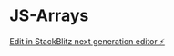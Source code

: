 # JS-Arrays

[Edit in StackBlitz next generation editor ⚡️](https://stackblitz.com/~/github.com/AaryanPanda/JS-Arrays)